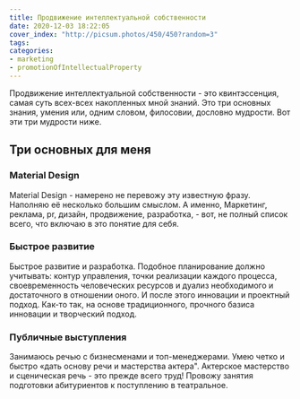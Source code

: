 ```yaml
---
title: Продвижение интеллектуальной собственности
date: 2020-12-03 18:22:05
cover_index: "http://picsum.photos/450/450?random=3"
tags:
categories:
- marketing
- promotionOfIntellectualProperty
---
```


Продвижение интеллектуальной собственности - это квинтэссенция, самая суть всех-всех накопленных мной знаний.
Это три основных знания, умения или, одним словом, филосовии, дословно мудрости. Вот эти три мудрости ниже.

<!-- more -->

## Три основных для меня

### Material Design

Material Design - намерено не перевожу эту известную фразу. Наполняю её несколько большим смыслом. А именно, Маркетинг, реклама, pr, дизайн, продвижение, разработка, - вот, не полный список всего, что включаю в это понятие для себя.

### Быстрое развитие

Быстрое развитие и разработка. Подобное планирование должно учитывать: контур управления, точки реализации каждого процесса, своевременность человеческих ресурсов и дуализ необходимого и достаточного в отношении оного. И после этого инновации и проектный подход. Как-то так, на основе традиционного, прочного базиса инновации и творческий подход.

### Публичные выступления

Занимаюсь речью с бизнесменами и топ-менеджерами. Умею четко и быстро «дать основу речи и мастерства актера". Актерское мастерство и сценическая речь - это прежде всего труд! Провожу занятия подготовки абитуриентов к поступлению в театральное.
